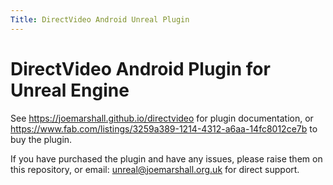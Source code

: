 ```yaml
---
Title: DirectVideo Android Unreal Plugin
---
```


# DirectVideo Android Plugin for Unreal Engine

See https://joemarshall.github.io/directvideo for plugin documentation, or
https://www.fab.com/listings/3259a389-1214-4312-a6aa-14fc8012ce7b to buy the plugin.

If you have purchased the plugin and have any issues, please raise them on this repository, or email: unreal@joemarshall.org.uk for direct support.



